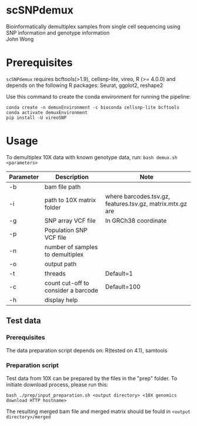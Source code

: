 # scSNPdemux

Bioinformatically demultiplex samples from single cell sequencing using SNP information and genotype information\
John Wong

# Prerequisites
`scSNPdemux` requires bcftools(>1.9), cellsnp-lite, vireo, R (>= 4.0.0) and depends on the following R packages: Seurat, ggplot2, reshape2

Use this command to create the conda environment for running the pipeline:
```
conda create -n demuxEnvironment -c bioconda cellsnp-lite bcftools
conda activate demuxEnvironment
pip install -U vireoSNP
```

# Usage
To demultiplex 10X data with known genotype data, run:
`bash demux.sh <parameters>`

| Parameter | Description | Note |
| --------- | ----------- | ---- |
|-b|bam file path||
|-i|path to 10X matrix folder|where barcodes.tsv.gz, features.tsv.gz, matrix.mtx.gz are|
|-g|SNP array VCF file|In GRCh38 coordinate|
|-p|Population SNP VCF file||
|-n|number of samples to demultiplex||
|-o|output path||
|-t|threads|Default=1|
|-c|count cut-off to consider a barcode|Default=100|
|-h|display help||


## Test data

### Prerequisites
The data preparation script depends on:
R(tested on 4.1), samtools

### Preparation script
Test data from 10X can be prepared by the files in the "prep" folder. To initiate download process, please run this:
```console
bash ./prep/input_preparation.sh <output directory> <10X genomics download HTTP hostname>
```

The resulting merged bam file and merged matrix should be fould in `<output directory>/merged`
